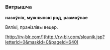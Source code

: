 ### Вятрышча
**назоўнік, мужчынскі род, размоўнае**

Вялікі, пранізлівы вецер.

<a rel="author">[http://rv-blr.com/](http://rv-blr.com/slounik.jsp?letterId=0&maskId=0&pageId=640)</a>
